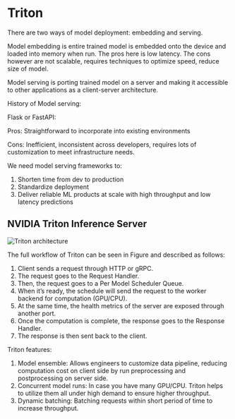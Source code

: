
# Triton

There are two ways of model deployment: embedding and serving.

Model embedding is entire trained model is embedded onto the device and loaded into memory when run. The pros here is low latency. The cons however are not scalable, requires techniques to optimize speed, reduce size of model.

Model serving is porting trained model on a server and making it accessible to other applications as a client-server architecture.

History of Model serving:

Flask or FastAPI:

Pros: Straightforward to incorporate into existing environments

Cons: Inefficient, inconsistent across developers, requires lots of customization to meet infrastructure needs.

We need model serving frameworks to: 

1. Shorten time from dev to production
2. Standardize deployment
3. Deliver reliable ML products at scale with high throughput and low latency predictions

## NVIDIA Triton Inference Server

![Triton architecture](https://drive.google.com/uc?id=1PoruVGwEDdyYAotgLLRigRIpWEAqExM1)

The full workflow of Triton can be seen in Figure and described as follows:
1. Client sends a request through HTTP or gRPC.
2. The request goes to the Request Handler.
3. Then, the request goes to a Per Model Scheduler Queue.
4. When it’s ready, the schedule will send the request to the worker backend for computation (GPU/CPU).
5. At the same time, the health metrics of the server are exposed through another port.
6. Once the computation is complete, the response goes to the Response Handler.
7. The response is then sent back to the client.

Triton features:
1. Model ensemble: Allows engineers to customize data pipeline, reducing computation cost on client side by run preprocessing and postprocessing on server side.
2. Concurrent model runs: In case you have many GPU/CPU. Triton helps to utilize them all under high demand to ensure higher throughput.
3. Dynamic batching: Batching requests within short period of time to increase throughput.
